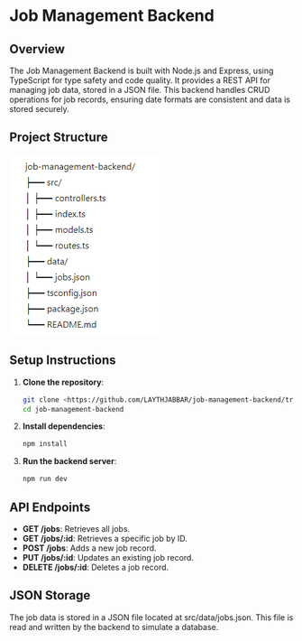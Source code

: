 # Job Management Backend

## Overview

The Job Management Backend is built with Node.js and Express, using TypeScript for type safety and code quality. It provides a REST API for managing job data, stored in a JSON file. This backend handles CRUD operations for job records, ensuring date formats are consistent and data is stored securely.

## Project Structure

![alt text](Project_Structure.png)

## Setup Instructions

1. **Clone the repository**:
    ```bash
    git clone <https://github.com/LAYTHJABBAR/job-management-backend/tree/main>
    cd job-management-backend
    ```

2. **Install dependencies**:
    ```bash
    npm install
    ```

3. **Run the backend server**:
    ```bash
    npm run dev
    ```

## API Endpoints

- **GET /jobs**: Retrieves all jobs.
- **GET /jobs/:id**: Retrieves a specific job by ID.
- **POST /jobs**: Adds a new job record.
- **PUT /jobs/:id**: Updates an existing job record.
- **DELETE /jobs/:id**: Deletes a job record.


## JSON Storage
The job data is stored in a JSON file located at src/data/jobs.json. This file is read and written by the backend to simulate a database.